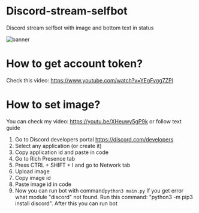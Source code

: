 # Discord-stream-selfbot
Discord stream selfbot with image and bottom text in status

![banner](https://cdn.discordapp.com/attachments/884982510013022251/1008620032479219783/unknown.png)

# How to get account token?
Check this video: https://www.youtube.com/watch?v=YEgFvgg7ZPI

# How to set image?
You can check my video: https://youtu.be/XHeuwy5gP9k
or follow text guide

1. Go to Discord developers portal https://discord.com/developers
2. Select any application (or create it)
3. Copy application id and paste in code
4. Go to Rich Presence tab
5. Press CTRL + SHIFT + I and go to Network tab
6. Upload image
7. Copy image id
8. Paste image id in code
9. Now you can run bot with command``` python3 main.py ```
If you get error what module "discord" not found. Run this command: "python3 -m pip3 install discord". After this you can run bot
